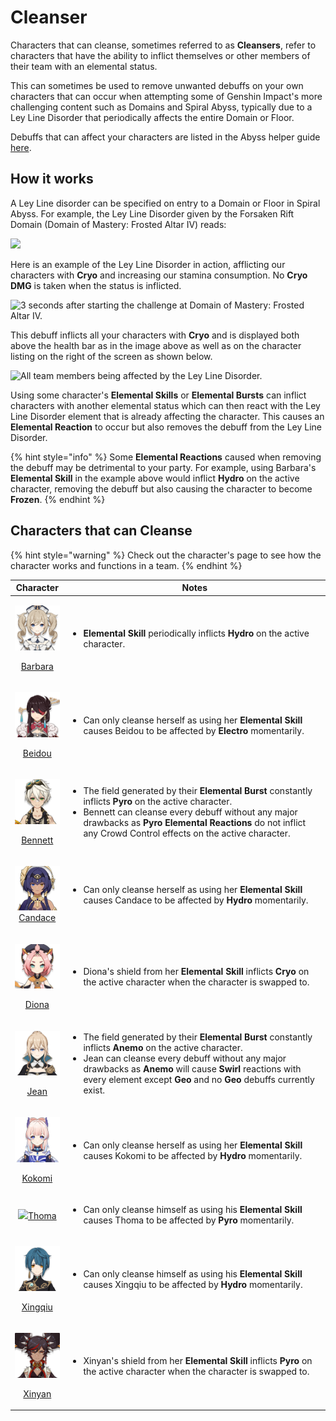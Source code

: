 # Cleanser

Characters that can cleanse, sometimes referred to as **Cleansers**, refer to characters that have the ability to inflict themselves or other members of their team with an elemental status.

This can sometimes be used to remove unwanted debuffs on your own characters that can occur when attempting some of Genshin Impact's more challenging content such as Domains and Spiral Abyss, typically due to a Ley Line Disorder that periodically affects the entire Domain or Floor.

Debuffs that can affect your characters are listed in the Abyss helper guide [here](https://genshinhelper.gitbook.io/abyss/mechanics/debuffs).

## How it works

A Ley Line disorder can be specified on entry to a Domain or Floor in Spiral Abyss. For example, the Ley Line Disorder given by the Forsaken Rift Domain (Domain of Mastery: Frosted Altar IV) reads:

![](<../../.gitbook/assets/cleanse\_disorder copy.png>)

Here is an example of the Ley Line Disorder in action, afflicting our characters with **Cryo** and increasing our stamina consumption. No **Cryo DMG** is taken when the status is inflicted.

![3 seconds after starting the challenge at Domain of Mastery: Frosted Altar IV.](../../.gitbook/assets/cleanse\_cryo\_leyline\_disorder.gif)

This debuff inflicts all your characters with **Cryo** and is displayed both above the health bar as in the image above as well as on the character listing on the right of the screen as shown below.

![All team members being affected by the Ley Line Disorder.](../../.gitbook/assets/cleanse\_party.png)

Using some character's **Elemental Skills** or **Elemental Bursts** can inflict characters with another elemental status which can then react with the Ley Line Disorder element that is already affecting the character. This causes an **Elemental Reaction** to occur but also removes the debuff from the Ley Line Disorder.

{% hint style="info" %}
Some **Elemental Reactions** caused when removing the debuff may be detrimental to your party. For example, using Barbara's **Elemental Skill** in the example above would inflict **Hydro** on the active character, removing the debuff but also causing the character to become **Frozen**.
{% endhint %}

## Characters that can Cleanse

{% hint style="warning" %}
Check out the character's page to see how the character works and functions in a team.
{% endhint %}

|                                                                           Character                                                                          | Notes                                                                                                                                                                                                                                                                                                                                                                                           |
| :----------------------------------------------------------------------------------------------------------------------------------------------------------: | ----------------------------------------------------------------------------------------------------------------------------------------------------------------------------------------------------------------------------------------------------------------------------------------------------------------------------------------------------------------------------------------------- |
| <p><img src="../../.gitbook/assets/ui_avataricon_barbara.png" alt="" data-size="original"></p><p><a href="../../characters/hydro/barbara.md">Barbara</a></p> | <ul><li><strong>Elemental Skill</strong> periodically inflicts <strong>Hydro</strong> on the active character.</li></ul>                                                                                                                                                                                                                                                                        |
|  <p><img src="../../.gitbook/assets/ui_avataricon_beidou.png" alt="" data-size="original"></p><p><a href="../../characters/electro/beidou.md">Beidou</a></p> | <ul><li>Can only cleanse herself as using her <strong>Elemental Skill</strong> causes Beidou to be affected by <strong>Electro</strong> momentarily.</li></ul>                                                                                                                                                                                                                                  |
|  <p><img src="../../.gitbook/assets/ui_avataricon_bennett.png" alt="" data-size="original"></p><p><a href="../../characters/pyro/bennett.md">Bennett</a></p> | <ul><li>The field generated by their <strong>Elemental Burst</strong> constantly inflicts <strong>Pyro</strong> on the active character.</li><li>Bennett can cleanse every debuff without any major drawbacks as <strong>Pyro Elemental Reactions</strong> do not inflict any Crowd Control effects on the active character.</li></ul>                                                          |
|             <p><img src="../../.gitbook/assets/ui_avataricon_candace.png" alt=""><br><a href="../../characters/hydro/candace.md">Candace</a></p>             | <p></p><ul><li>Can only cleanse herself as using her <strong>Elemental Skill</strong> causes Candace to be affected by <strong>Hydro</strong> momentarily.</li></ul>                                                                                                                                                                                                                            |
|     <p><img src="../../.gitbook/assets/ui_avataricon_diona.png" alt="" data-size="original"></p><p><a href="../../characters/cryo/diona.md">Diona</a></p>    | <ul><li>Diona's shield from her <strong>Elemental Skill</strong> inflicts <strong>Cryo</strong> on the active character when the character is swapped to.</li></ul>                                                                                                                                                                                                                             |
|      <p><img src="../../.gitbook/assets/ui_avataricon_jean.png" alt="" data-size="original"></p><p><a href="../../characters/anemo/jean.md">Jean</a></p>     | <ul><li>The field generated by their <strong>Elemental Burst</strong> constantly inflicts <strong>Anemo</strong> on the active character.</li><li>Jean can cleanse every debuff without any major drawbacks as <strong>Anemo</strong> will cause <strong>Swirl</strong> reactions with every element except <strong>Geo</strong> and no <strong>Geo</strong> debuffs currently exist.</li></ul> |
|   <p><img src="../../.gitbook/assets/ui_avataricon_kokomi.png" alt="" data-size="original"></p><p><a href="../../characters/hydro/kokomi.md">Kokomi</a></p>  | <ul><li>Can only cleanse herself as using her <strong>Elemental Skill</strong> causes Kokomi to be affected by <strong>Hydro</strong> momentarily.</li></ul>                                                                                                                                                                                                                                    |
|                                  ![](../../.gitbook/assets/ui\_avataricon\_thoma.png)[Thoma](../../characters/pyro/thoma.md)                                 | <ul><li>Can only cleanse himself as using his <strong>Elemental Skill</strong> causes Thoma to be affected by <strong>Pyro</strong> momentarily.</li></ul>                                                                                                                                                                                                                                      |
| <p><img src="../../.gitbook/assets/ui_avataricon_xingqiu.png" alt="" data-size="original"></p><p><a href="../../characters/hydro/xingqiu.md">Xingqiu</a></p> | <ul><li>Can only cleanse himself as using his <strong>Elemental Skill</strong> causes Xingqiu to be affected by <strong>Hydro</strong> momentarily.</li></ul>                                                                                                                                                                                                                                   |
|   <p><img src="../../.gitbook/assets/ui_avataricon_xinyan.png" alt="" data-size="original"></p><p><a href="../../characters/pyro/xinyan.md">Xinyan</a></p>   | <ul><li>Xinyan's shield from her <strong>Elemental Skill</strong> inflicts <strong>Pyro</strong> on the active character when the character is swapped to.</li></ul>                                                                                                                                                                                                                            |
